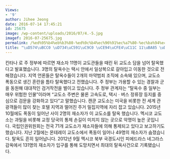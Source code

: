 ```yaml
---
Views:
- '9'
author: Jihee Jeong
date: 2016-07-14 17:45:21
id: 25675
image: /wp-content/uploads/2016/07/4.-5.jpg
imagef: 2016-07-25675.jpg
permalink: /%ed%95%b4%eb%b3%80-%ed%9c%b4%ec%96%91%ec%a7%80-%ec%ba%94%ec%bf%a4%ec%84%9c-11%eb%aa%85-%ed%83%88%ec%98%a5/
title: "\uD574\uBCC0 \uD734\uC591\uC9C0 \uCE94\uCFE4\uC11C 11\uBA85 \uD0C8\uC625\u2026"
---
```


킨타나 로 주 정부에 따르면 재소자 11명이 교도관들을 때린 뒤 교도소 담을 넘어 탈옥했다고 발표했습니다. 3명의 탈옥수는 택시 안에서 일상복으로 갈아입고 이동한 것으로 전해졌습니다. 지역 언론들은 탈옥수들이 2개의 마약범죄 조직에 소속돼 있으며, 교도소 폭동으로 생긴 혼란을 틈타 탈옥했다고 전했습니다. 주 정부는 가용할 수 있는 경찰과 군을 동원해 대대적인 검거작전을 벌이고 있습니다. 주 정부 관계자는 &#8220;탈옥수 중 일부는 매우 위험한 인물&#8221;이라며 &#8220;교도소 주변은 물론 고속도로, 택시ㆍ버스 정류장 등지를 중심으로 검문을 강화하고 있다&#8221;고 말했습니다. 캔쿤 교도소는 미국을 비롯한 전 세계 관광객들이 많이 찾는 호텔 지역과 떨어진 주거 밀집지역에 자리 잡고 있습니다. 2015년 10월에도 폭동이 일어난 사이 2명의 재소자가 이 교도소를 탈옥 했습니다. 멕시코 교도소는 과밀을 비롯해 교정 당국의 통제 손길이 미치지 않는 곳으로 악명이 높은 곳입니다. 국립인권위원회는 전국 71개 교도소가 재소자들에 의해 통제되고 있다고 보고하기도 했습니다. 지난 2월에는 몬테레이 교도소에서 폭동이 일어나 49명의 재소자가 숨졌습니다. 탈옥도 흔히 일어납니다. 2012년 9월 멕시코 북부 국경도시인 피에드라스 네그라스 감옥에서 131명의 재소자가 입구를 통해 도망치면서 최대의 탈옥사건으로 기록됐습니다.